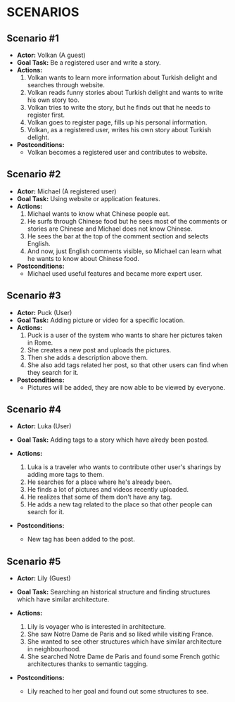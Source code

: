 # **SCENARIOS** #
## **Scenario #1** ##
  * **Actor:** Volkan (A guest)
  * **Goal Task:** Be a registered user and write a story.
  * **Actions:**
    1. Volkan wants to learn more information about Turkish delight and searches through website.
    1. Volkan reads funny stories about Turkish delight and wants to write his own story too.
    1. Volkan tries to write the story, but he finds out that he needs to register first.
    1. Volkan goes to register page, fills up his personal information.
    1. Volkan, as a registered user, writes his own story about Turkish delight.
  * **Postconditions:**
    * Volkan becomes a registered user and contributes to website.

## **Scenario #2** ##
  * **Actor:** Michael (A registered user)
  * **Goal Task:** Using website or application features.
  * **Actions:**
    1. Michael wants to know what Chinese people eat.
    1. He surfs through  Chinese food but he sees most of the comments or stories are Chinese and Michael does not know Chinese.
    1. He sees the bar at the top of the comment section and selects English.
    1. And now, just English comments visible, so Michael can learn what he wants to know about Chinese food.
  * **Postconditions:**
    * Michael used useful features and became more expert user.

## **Scenario #3** ##
  * **Actor:** Puck (User)
  * **Goal Task:** Adding picture or video for a specific location.
  * **Actions:**
    1. Puck is a user of the system who wants to share her pictures taken in Rome.
    1. She creates a new post and uploads the pictures.
    1. Then she adds a description above them.
    1. She also add tags related her post, so that other users can find when they search for it.
  * **Postconditions:**
    * Pictures will be added, they are now able to be viewed by everyone.

## **Scenario #4** ##
  * **Actor:** Luka (User)
  * **Goal Task:** Adding tags to a story which have alredy been posted.
  * **Actions:**
    1. Luka is a traveler who wants to contribute other user's sharings by adding more tags to them.
    1. He searches for a place where he's already been.
    1. He finds a lot of pictures and videos recently uploaded.
    1. He realizes that some of them don't have any tag.
    1. He adds a new tag related to the place so that other people can search for it.

  * **Postconditions:**
    * New tag has been added to the post.

## **Scenario #5** ##
  * **Actor:** Lily (Guest)
  * **Goal Task:** Searching an historical structure and finding structures which have similar architecture.
  * **Actions:**
    1. Lily is voyager who is interested in architecture.
    1. She saw Notre Dame de Paris and so liked while visiting France.
    1. She wanted to see other structures which have similar architecture in neighbourhood.
    1. She searched Notre Dame de Paris and found some French gothic architectures thanks to semantic tagging.

  * **Postconditions:**
    * Lily reached to her goal and found out some structures to see.